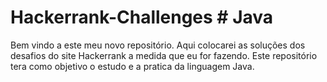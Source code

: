 # Hackerrank-Challenges # Java
 Bem vindo a este meu novo repositório. Aqui colocarei as soluções dos desafios do site Hackerrank a medida que eu for fazendo. Este repositório tera como objetivo o estudo e a pratica da linguagem Java.
